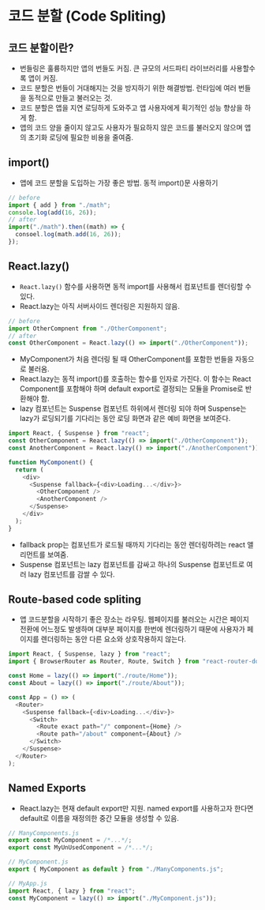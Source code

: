 # 코드 분할 (Code Spliting)

## 코드 분할이란?

- 번들링은 훌륭하지만 앱의 번들도 커짐. 큰 규모의 서드파티 라이브러리를 사용할수록 앱이 커짐.
- 코드 분할은 번들이 거대해지는 것을 방지하기 위한 해결방법. 런타임에 여러 번들을 동적으로 만들고 불러오는 것.
- 코드 분할은 앱을 지연 로딩하게 도와주고 앱 사용자에게 획기적인 성능 향상을 하게 함.
- 앱의 코드 양을 줄이지 않고도 사용자가 필요하지 않은 코드를 불러오지 않으며 앱의 초기화 로딩에 필요한 비용을 줄여줌.

## import()

- 앱에 코드 분할을 도입하는 가장 좋은 방법. 동적 import()문 사용하기

```javascript
// before
import { add } from "./math";
console.log(add(16, 26));
// after
import("./math").then((math) => {
  consoel.log(math.add(16, 26));
});
```

## React.lazy()

- `React.lazy()` 함수를 사용하면 동적 import를 사용해서 컴포넌트를 렌더링할 수 있다.
- React.lazy는 아직 서버사이드 렌더링은 지원하지 않음.

```javascript
// before
import OtherCompnent from "./OtherComponent";
// after
const OtherComponent = React.lazy(() => import("./OtherComponent"));
```

- MyComponent가 처음 렌더링 될 때 OtherComponent를 포함한 번들을 자동으로 불러옴.
- React.lazy는 동적 import()를 호출하는 함수를 인자로 가진다. 이 함수는 React Component를 포함해야 하며 default export로 결정되는 모듈을 Promise로 반환해야 함.
- lazy 컴포넌트는 Suspense 컴포넌트 하위에서 렌더링 되야 하며 Suspense는 lazy가 로딩되기를 기다리는 동안 로딩 화면과 같은 예비 화면을 보여준다.

```javascript
import React, { Suspense } from "react";
const OtherComponent = React.lazy(() => import("./OtherComponent"));
const AnotherComponent = React.lazy(() => import("./AnotherComponent"));

function MyComponent() {
  return (
    <div>
      <Suspense fallback={<div>Loading...</div>}>
        <OtherComponent />
        <AnotherComponent />
      </Suspense>
    </div>
  );
}
```

- fallback prop는 컴포넌트가 로드될 때까지 기다리는 동안 렌더링하려는 react 앨리먼트를 보여줌.
- Suspense 컴포넌트는 lazy 컴포넌트를 감싸고 하나의 Suspense 컴포넌트로 여러 lazy 컴포넌트를 감쌀 수 있다.

## Route-based code spliting

- 앱 코드분할을 시작하기 좋은 장소는 라우팅. 웹페이지를 불러오는 시간은 페이지 전환에 어느정도 발생하며 대부분 페이지를 한번에 렌더링하기 때문에 사용자가 페이지를 렌더링하는 동안 다른 요소와 상호작용하지 않는다.

```javascript
import React, { Suspense, lazy } from "react";
import { BrowserRouter as Router, Route, Switch } from "react-router-dom";

const Home = lazy(() => import("./route/Home"));
const About = lazy(() => import("./route/About"));

const App = () => (
  <Router>
    <Suspense fallback={<div>Loading...</div>}>
      <Switch>
        <Route exact path="/" component={Home} />
        <Route path="/about" component={About} />
      </Switch>
    </Suspense>
  </Router>
);
```

## Named Exports

- React.lazy는 현재 default export만 지원. named export를 사용하고자 한다면 default로 이름을 재정의한 중간 모듈을 생성할 수 있음.

```javascript
// ManyComponents.js
export const MyComponent = /*...*/;
export const MyUnUsedComponent = /*...*/;
```

```javascript
// MyComponent.js
export { MyComponent as default } from "./ManyComponents.js";
```

```javascript
// MyApp.js
import React, { lazy } from "react";
const MyComponent = lazy(() => import("./MyComponent.js"));
```
